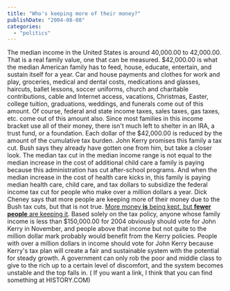 ```yaml
---
title: "Who's keeping more of their money?"
publishDate: "2004-08-08"
categories: 
  - "politics"
---
```


The median income in the United States is around 40,000.00 to 42,000.00. That is a real family value, one that can be measured. $42,000.00 is what the median American family has to feed, house, educate, entertain, and sustain itself for a year. Car and house payments and clothes for work and play, groceries, medical and dental costs, medications and glasses, haircuts, ballet lessons, soccer uniforms, church and charitable contributions, cable and Internet access, vacations, Christmas, Easter, college tuition, graduations, weddings, and funerals come out of this amount. Of course, federal and state income taxes, sales taxes, gas taxes, etc. come out of this amount also. Since most families in this income bracket use all of their money, there isn't much left to shelter in an IRA, a trust fund, or a foundation. Each dollar of the $42,000.00 is reduced by the amount of the cumulative tax burden. John Kerry promises this family a tax cut. Bush says they already have gotten one from him, but take a closer look. The median tax cut in the median income range is not equal to the median increase in the cost of additional child care a family is paying because this administration has cut after-school programs. And when the median increase in the cost of health care kicks in, this family is paying median health care, child care, and tax dollars to subsidize the federal income tax cut for people who make over a million dollars a year. Dick Cheney says that more people are keeping more of their money due to the Bush tax cuts, but that is not true. [More money **is** being kept, but **fewer people** are keeping it](http://www.lcurve.org/). Based solely on the tax policy, anyone whose family income is less than $150,000.00 for 2004 obviously should vote for John Kerry in November, and people above that income but not quite to the million dollar mark probably would benefit from the Kerry policies. People with over a million dollars in income should vote for John Kerry because Kerry's tax plan will create a fair and sustainable system with the potential for steady growth. A government can only rob the poor and middle class to give to the rich up to a certain level of discomfort, and the system becomes unstable and the top falls in. ( If you want a link, I think that you can find something at HISTORY.COM)
